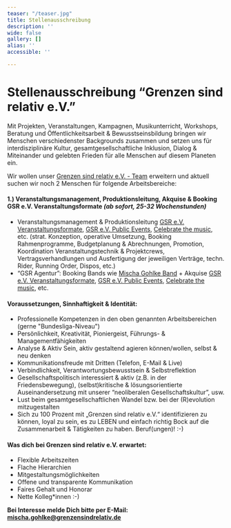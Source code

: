 ```yaml
---
teaser: "/teaser.jpg"
title: Stellenausschreibung
description: ''
wide: false
gallery: []
alias: ''
accessible: ''

---
```

# Stellenausschreibung “Grenzen sind relativ e.V.”

Mit Projekten, Veranstaltungen, Kampagnen, Musikunterricht, Workshops, Beratung und Öffentlichkeitsarbeit & Bewusstseinsbildung bringen wir Menschen verschiedenster Backgrounds zusammen und setzen uns für interdisziplinäre Kultur, gesamtgesellschaftliche Inklusion, Dialog & Miteinander und gelebten Frieden für alle Menschen auf diesem Planeten ein.

Wir wollen unser [Grenzen sind relativ e.V. - Team](https://www.grenzensindrelativ.de/ueber-uns/das-team/alle) erweitern und aktuell suchen wir noch 2 Menschen für folgende Arbeitsbereiche:

#### 1.) Veranstaltungsmanagement, Produktionsleitung, Akquise & Booking GSR e.V. Veranstaltungsformate _(ab sofort, 25-32 Wochenstunden)_

* Veranstaltungsmanagement & Produktionsleitung [GSR e.V. Veranstaltungsformate](https://www.grenzensindrelativ.de/aktivitaeten/projekte-und-veranstaltungen/veranstaltungsformate-fuer-dein-event/infos-veranstaltungsformate-fur-dein-event), [GSR e.V. Public Events](https://www.grenzensindrelativ.de/aktivitaeten/projekte-und-veranstaltungen/veranstaltungsformate-fuer-dein-event/support-inklusion), [Celebrate the music](https://www.grenzensindrelativ.de/aktivitaeten/projekte-und-veranstaltungen/celebrate-the-music/allgemeine-infos-erlebnistage-inklusion), etc. (strat. Konzeption, operative Umsetzung, Booking Rahmenprogramme, Budgetplanung & Abrechnungen, Promotion, Koordination Veranstaltungstechnik & Projektcrews, Vertragsverhandlungen und Ausfertigung der jeweiligen Verträge, techn. Rider, Running Order, Dispos, etc.)
* “GSR Agentur”: Booking Bands wie [Mischa Gohlke Band](https://mischagohlkeband.de/) + Akquise [GSR e.V. Veranstaltungsformate](), [GSR e.V. Public Events](https://www.grenzensindrelativ.de/aktivitaeten/projekte-und-veranstaltungen/veranstaltungsformate-fuer-dein-event/support-inklusion), [Celebrate the music](https://www.grenzensindrelativ.de/aktivitaeten/projekte-und-veranstaltungen/celebrate-the-music/allgemeine-infos-erlebnistage-inklusion), etc.

#### Voraussetzungen, Sinnhaftigkeit & Identität:

* Professionelle Kompetenzen in den oben genannten Arbeitsbereichen (gerne "Bundesliga-Niveau")
* Persönlichkeit, Kreativität, Pioniergeist, Führungs- & Managementfähigkeiten
* Analyse & Aktiv Sein, aktiv gestaltend agieren können/wollen, selbst & neu denken
* Kommunikationsfreude mit Dritten (Telefon, E-Mail & Live)
* Verbindlichkeit, Verantwortungsbewusstsein & Selbstreflektion
* Gesellschaftspolitisch interessiert & aktiv (z.B. in der Friedensbewegung), (selbst)kritische & lösungsorientierte Auseinandersetzung mit unserer “neoliberalen Gesellschaftskultur”, usw.
* Lust beim gesamtgesellschaftlichen Wandel bzw. bei der (R)evolution mitzugestalten
* Sich zu 100 Prozent mit „Grenzen sind relativ e.V.“ identifizieren zu können, loyal zu sein, es zu LEBEN und einfach richtig Bock auf die Zusammenarbeit & Tätigkeiten zu haben. Beruf(ungen)! :-)

#### Was dich bei Grenzen sind relativ e.V. erwartet:

* Flexible Arbeitszeiten
* Flache Hierarchien
* Mitgestaltungsmöglichkeiten
* Offene und transparente Kommunikation
* Faires Gehalt und Honorar
* Nette Kolleg*innen :-)

**Bei Interesse melde Dich bitte per E-Mail:** [**mischa.gohlke@grenzensindrelativ.de**](mailto:mischa.gohlke@grenzensindrelativ.de)